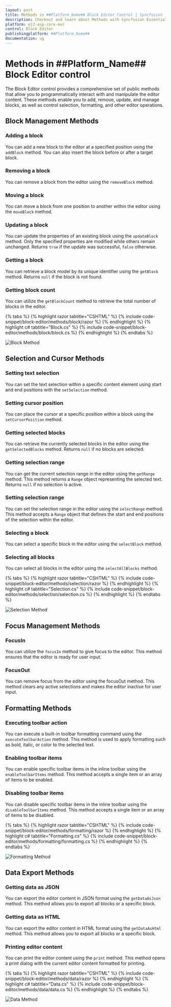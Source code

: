 ```yaml
---
layout: post
title: Methods in ##Platform_Name## Block Editor Control | Syncfusion
description: Checkout and learn about Methods with Syncfusion Essential ##Platform_Name## BlockEditor control, its elements, and more details.
platform: ej2-asp-core-mvc
control: Block Editor
publishingplatform: ##Platform_Name##
documentation: ug
---
```


# Methods in ##Platform_Name## Block Editor control

The Block Editor control provides a comprehensive set of public methods that allow you to programmatically interact with and manipulate the editor content. These methods enable you to add, remove, update, and manage blocks, as well as control selection, formatting, and other editor operations.

## Block Management Methods

### Adding a block

You can add a new block to the editor at a specified position using the `addBlock` method. You can also insert the block before or after a target block.

### Removing a block

You can remove a block from the editor using the `removeBlock` method.

### Moving a block

You can move a block from one position to another within the editor using the `moveBlock` method.

### Updating a block

You can update the properties of an existing block using the `updateBlock` method. Only the specified properties are modified while others remain unchanged. Returns `true` if the update was successful, `false` otherwise.

### Getting a block

You can retrieve a block model by its unique identifier using the `getBlock` method. Returns `null` if the block is not found.

### Getting block count

You can utilize the `getBlockCount` method to retrieve the total number of blocks in the editor.

{% tabs %}
{% highlight razor tabtitle="CSHTML" %}
{% include code-snippet/block-editor/methods/block/razor %}
{% endhighlight %}
{% highlight c# tabtitle="Block.cs" %}
{% include code-snippet/block-editor/methods/block/block.cs %}
{% endhighlight %}
{% endtabs %}

![Block Method](images/method-block.png)

## Selection and Cursor Methods

### Setting text selection

You can set the text selection within a specific content element using start and end positions with the `setSelection` method.

### Setting cursor position

You can place the cursor at a specific position within a block using the `setCursorPosition` method.

### Getting selected blocks

You can retrieve the currently selected blocks in the editor using the `getSelectedBlocks` method. Returns `null` if no blocks are selected.

### Getting selection range

You can get the current selection range  in the editor using the `getRange` method. This method returns a `Range` object representing the selected text. Returns `null` if no selection is active.

### Setting selection range

You can set the selection range in the editor using the `selectRange` method. This method accepts a `Range` object that defines the start and end positions of the selection within the editor.

### Selecting a block

You can select a specific block in the editor using the `selectBlock` method.

### Selecting all blocks

You can select all blocks in the editor using the `selectAllBlocks` method.

{% tabs %}
{% highlight razor tabtitle="CSHTML" %}
{% include code-snippet/block-editor/methods/selection/razor %}
{% endhighlight %}
{% highlight c# tabtitle="Selection.cs" %}
{% include code-snippet/block-editor/methods/selection/selection.cs %}
{% endhighlight %}
{% endtabs %}

![Selection Method](images/method-selection.png)

## Focus Management Methods

### FocusIn

You can utilize the `focusIn` method to give focus to the editor. This method ensures that the editor is ready for user input.

### FocusOut

You can remove focus from the editor using the focusOut method. This method clears any active selections and makes the editor inactive for user input.

## Formatting Methods

### Executing toolbar action

You can execute a built-in toolbar formatting command using the `executeToolbarAction` method. This method is used to apply formatting such as bold, italic, or color to the selected text.

### Enabling toolbar items

You can enable specific toolbar items in the inline toolbar using the `enableToolbarItems` method. This method accepts a single item or an array of items to be enabled.

### Disabling toolbar items

You can disable specific toolbar items in the inline toolbar using the `disableToolbarItems` method. This method accepts a single item or an array of items to be disabled.

{% tabs %}
{% highlight razor tabtitle="CSHTML" %}
{% include code-snippet/block-editor/methods/formatting/razor %}
{% endhighlight %}
{% highlight c# tabtitle="Formatting.cs" %}
{% include code-snippet/block-editor/methods/formatting/formatting.cs %}
{% endhighlight %}
{% endtabs %}

![Formatting Method](images/method-formatting.png)

## Data Export Methods

### Getting data as JSON

You can export the editor content in JSON format using the `getDataAsJson` method. This method allows you to export all blocks or a specific block.

### Getting data as HTML

You can export the editor content in HTML format using the `getDataAsHtml` method. This method allows you to export all blocks or a specific block.

### Printing editor content

You can print the editor content using the `print` method. This method opens a print dialog with the current editor content formatted for printing.

{% tabs %}
{% highlight razor tabtitle="CSHTML" %}
{% include code-snippet/block-editor/methods/data/razor %}
{% endhighlight %}
{% highlight c# tabtitle="Data.cs" %}
{% include code-snippet/block-editor/methods/data/data.cs %}
{% endhighlight %}
{% endtabs %}

![Data Method](images/method-data.png)
